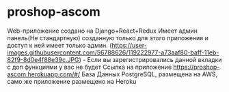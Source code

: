 # proshop-ascom
Web-приложение создано на Django+React+Redux
Имеет админ панель(Не стандартную) созданную только для этого приложения и доступ к ней имеет только админ.
(https://user-images.githubusercontent.com/56788626/119222977-a73aaf80-baff-11eb-82f9-8d0e4f88e39c.JPG) - Если вы зарегистрировались данной вкладки с доп функциями у вас не будет
Ссылка на приложение https://proshop-ascom.herokuapp.com/#/
База Данных PostgreSQL, размещена на AWS, само же приложение размещено на Heroku
